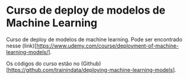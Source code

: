 # Curso de deploy de modelos de Machine Learning 

Curso de deploy de modelos de machine learning. Pode ser encontrado nesse (link)[https://www.udemy.com/course/deployment-of-machine-learning-models/]. 

Os códigos do curso estão no (Github)[https://github.com/trainindata/deploying-machine-learning-models].
